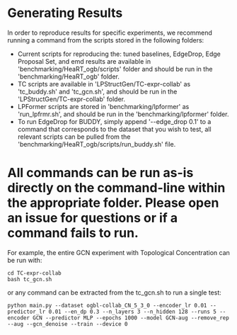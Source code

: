 # Generating Results

In order to reproduce results for specific experiments, we recommend running a command from the scripts stored in the following folders:

* Current scripts for reproducing the: tuned baselines, EdgeDrop, Edge Proposal Set, and emd results are available in 'benchmarking/HeaRT_ogb/scripts' folder and should be run in the 'benchmarking/HeaRT_ogb' folder.
* TC scripts are available in 'LPStructGen/TC-expr-collab' as 'tc_buddy.sh' and 'tc_gcn.sh', and should be run in the 'LPStructGen/TC-expr-collab' folder.
* LPFormer scripts are stored in 'benchmarking/lpformer' as 'run_lpfrmr.sh', and should be run in the 'benchmarking/lpformer' folder.
* To run EdgeDrop for BUDDY, simply append '--edge_drop 0.1' to a command that corresponds to the dataset that you wish to test, all relevant scripts can be pulled from the 'benchmarking/HeaRT_ogb/scripts/run_buddy.sh' file.

# All commands can be run as-is directly on the command-line within the appropriate folder. Please open an issue for questions or if a command fails to run.

For example, the entire GCN experiment with Topological Concentration can be run with:

```
cd TC-expr-collab
bash tc_gcn.sh
```

or any command can be extracted from the tc_gcn.sh to run a single test:

```
python main.py --dataset ogbl-collab_CN_5_3_0 --encoder_lr 0.01 --predictor_lr 0.01 --en_dp 0.3 --n_layers 3 --n_hidden 128 --runs 5 --encoder GCN --predictor MLP --epochs 1000 --model GCN-aug --remove_rep --aug --gcn_denoise --train --device 0
```

